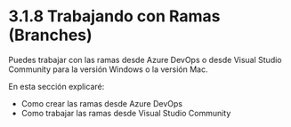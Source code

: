 # 3.1.8 Trabajando con Ramas \(Branches\)

Puedes trabajar con las ramas desde Azure DevOps o desde Visual Studio Community para la versión Windows o la versión Mac. 

En esta sección explicaré:

* Como crear las ramas desde Azure DevOps
* Como trabajar las ramas desde Visual Studio Community

